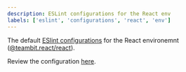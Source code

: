 ```yaml
---
description: ESLint configurations for the React env
labels: ['eslint', 'configurations', 'react', 'env']
---
```


The default [ESlint configurations](https://eslint.org/docs/user-guide/configuring) for the React environemnt ([@teambit.react/react](https://bit.dev/teambit/react/react)).

Review the configuration [here](/~code##bit-react-eslint.js).

